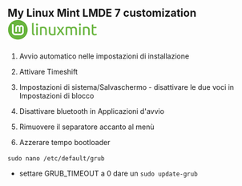## My Linux Mint LMDE 7 customization ![alt text](https://github.com/miko6/appunti-di-linuxmint/blob/main/immagini/mintlogo.png "mintlogo")

1. Avvio automatico nelle impostazioni di installazione

2. Attivare Timeshift

3. Impostazioni di sistema/Salvaschermo - disattivare le due voci in Impostazioni di blocco

4. Disattivare bluetooth in Applicazioni d'avvio

5. Rimuovere il separatore accanto al menù

6. Azzerare tempo bootloader

`sudo nano /etc/default/grub`
- settare GRUB_TIMEOUT a 0
dare un `sudo update-grub`